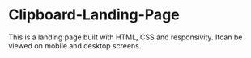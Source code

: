 # Clipboard-Landing-Page
This is a landing page built with HTML, CSS and responsivity. Itcan be viewed on mobile and desktop screens.
